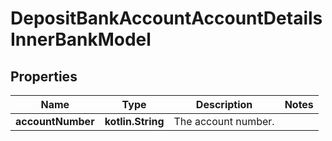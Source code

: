 
# DepositBankAccountAccountDetailsInnerBankModel

## Properties
Name | Type | Description | Notes
------------ | ------------- | ------------- | -------------
**accountNumber** | **kotlin.String** | The account number. | 



